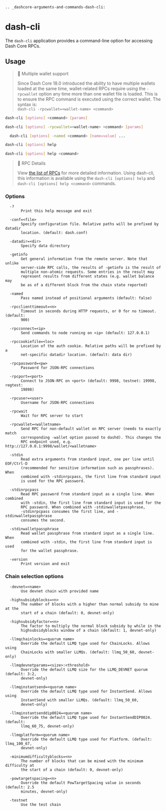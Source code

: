 ```{eval-rst}
.. _dashcore-arguments-and-commands-dash-cli:
```

# dash-cli

The `dash-cli` application provides a command-line option for accessing Dash Core RPCs.

## Usage

> 🚧 Multiple wallet support
>
> Since Dash Core 18.0 introduced the ability to have multiple wallets loaded at the same time, wallet-related RPCs require using the `-rpcwallet` option any time more than one wallet file is loaded. This is to ensure the RPC command is executed using the correct wallet. The syntax is:  
> `dash-cli -rpcwallet=<wallet-name> <command>`

```bash Send command
dash-cli [options] <command> [params]
```

```bash Send command using wallet
dash-cli [options] -rpcwallet=<wallet-name> <command> [params]
```

```bash Send command (with named arguments)
  dash-cli [options] -named <command> [name=value] ... 
```

```bash List commands
dash-cli [options] help
```

```bash Get help for command
dash-cli [options] help <command>
```

> 📘 RPC Details
>
> View [the list of RPCs](../api/remote-procedure-call-quick-reference.md) for more detailed information. Using dash-cli, this information is available using the `dash-cli [options] help` and `dash-cli [options] help <command>` commands.

### Options

```text
  -?
       Print this help message and exit

  -conf=<file>
       Specify configuration file. Relative paths will be prefixed by datadir
       location. (default: dash.conf)

  -datadir=<dir>
       Specify data directory

  -getinfo
       Get general information from the remote server. Note that unlike
       server-side RPC calls, the results of -getinfo is the result of
       multiple non-atomic requests. Some entries in the result may
       represent results from different states (e.g. wallet balance may
       be as of a different block from the chain state reported)

  -named
       Pass named instead of positional arguments (default: false)

  -rpcclienttimeout=<n>
       Timeout in seconds during HTTP requests, or 0 for no timeout. (default:
       900)

  -rpcconnect=<ip>
       Send commands to node running on <ip> (default: 127.0.0.1)

  -rpccookiefile=<loc>
       Location of the auth cookie. Relative paths will be prefixed by a
       net-specific datadir location. (default: data dir)

  -rpcpassword=<pw>
       Password for JSON-RPC connections

  -rpcport=<port>
       Connect to JSON-RPC on <port> (default: 9998, testnet: 19998, regtest:
       19898)

  -rpcuser=<user>
       Username for JSON-RPC connections

  -rpcwait
       Wait for RPC server to start

  -rpcwallet=<walletname>
       Send RPC for non-default wallet on RPC server (needs to exactly match
       corresponding -wallet option passed to dashd). This changes the
       RPC endpoint used, e.g. http://127.0.0.1:9998/wallet/<walletname>

  -stdin
       Read extra arguments from standard input, one per line until EOF/Ctrl-D
       (recommended for sensitive information such as passphrases). When
       combined with -stdinrpcpass, the first line from standard input
       is used for the RPC password.

  -stdinrpcpass
       Read RPC password from standard input as a single line. When combined
       with -stdin, the first line from standard input is used for the
       RPC password. When combined with -stdinwalletpassphrase,
       -stdinrpcpass consumes the first line, and -stdinwalletpassphrase
       consumes the second.

  -stdinwalletpassphrase
       Read wallet passphrase from standard input as a single line. When
       combined with -stdin, the first line from standard input is used
       for the wallet passphrase.

  -version
       Print version and exit
```

### Chain selection options

```text
  -devnet=<name>
       Use devnet chain with provided name

  -highsubsidyblocks=<n>
       The number of blocks with a higher than normal subsidy to mine at the
       start of a chain (default: 0, devnet-only)

  -highsubsidyfactor=<n>
       The factor to multiply the normal block subsidy by while in the
       highsubsidyblocks window of a chain (default: 1, devnet-only)

  -llmqchainlocks=<quorum name>
       Override the default LLMQ type used for ChainLocks. Allows using
       ChainLocks with smaller LLMQs. (default: llmq_50_60, devnet-only)

  -llmqdevnetparams=<size>:<threshold>
       Override the default LLMQ size for the LLMQ_DEVNET quorum (default: 3:2,
       devnet-only)

  -llmqinstantsend=<quorum name>
       Override the default LLMQ type used for InstantSend. Allows using
       InstantSend with smaller LLMQs. (default: llmq_50_60,
       devnet-only)

  -llmqinstantsenddip0024=<quorum name>
       Override the default LLMQ type used for InstantSendDIP0024. (default:
       llmq_60_75, devnet-only)

  -llmqplatform=<quorum name>
       Override the default LLMQ type used for Platform. (default: llmq_100_67,
       devnet-only)

  -minimumdifficultyblocks=<n>
       The number of blocks that can be mined with the minimum difficulty at
       the start of a chain (default: 0, devnet-only)

  -powtargetspacing=<n>
       Override the default PowTargetSpacing value in seconds (default: 2.5
       minutes, devnet-only)

  -testnet
       Use the test chain
```

